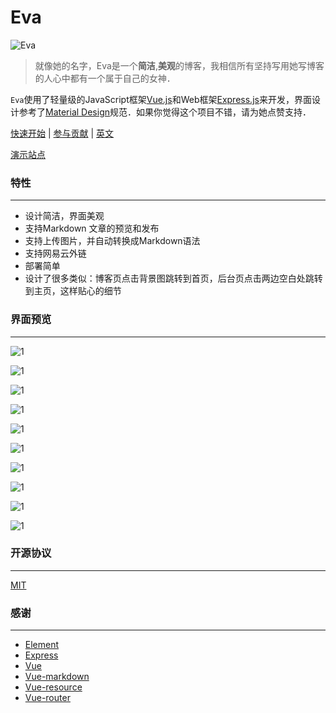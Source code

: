 # Eva

![Eva](/screenshots/eva.jpg)

> 就像她的名字，Eva是一个**简洁**,**美观**的博客，我相信所有坚持写用她写博客的人心中都有一个属于自己的女神．

`Eva`使用了轻量级的JavaScript框架[Vue.js](https://vuejs.org/)和Web框架[Express.js](https://expressjs.com/)来开发，界面设计参考了[Material Design](https://github.com/1sters/material_design_zh)规范．如果你觉得这个项目不错，请为她点赞支持．

[快速开始](quickstart_zh.md) | [参与贡献](contribution.md) | [英文](README_EN.md) 

[演示站点](http://linshuirong.cn)

### 特性

------

- 设计简洁，界面美观
- 支持Markdown 文章的预览和发布
- 支持上传图片，并自动转换成Markdown语法
- 支持网易云外链
- 部署简单
- 设计了很多类似：博客页点击背景图跳转到首页，后台页点击两边空白处跳转到主页，这样贴心的细节

### 界面预览

------

![1](/screenshots/1.png)

![1](/screenshots/2.png)

![1](/screenshots/3.png)

![1](/screenshots/12.png)

![1](/screenshots/4.png)

![1](/screenshots/5.png)

![1](/screenshots/6.png)

![1](/screenshots/7.png)

![1](/screenshots/8.png)

![1](/screenshots/9.png)



### 开源协议

------

[MIT](LICENSE)

### 感谢

---

+ [Element](https://github.com/ElemeFE/element)
+ [Express](https://github.com/expressjs/express)
+ [Vue](https://github.com/vuejs/vue)
+ [Vue-markdown](https://github.com/miaolz123/vue-markdown)
+ [Vue-resource](https://github.com/pagekit/vue-resource)
+ [Vue-router](https://github.com/vuejs/vue-router)